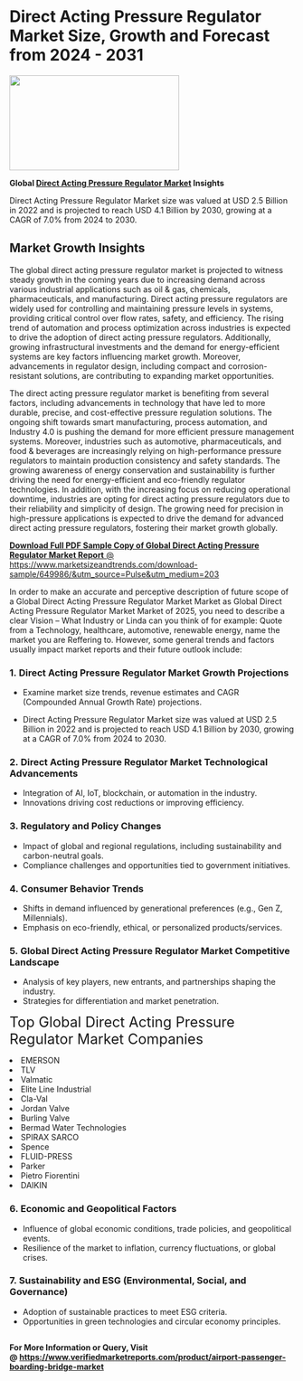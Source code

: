 <H1>Direct Acting Pressure Regulator Market Size, Growth and Forecast from 2024 - 2031</H1><img class="aligncenter size-medium wp-image-584254" src="https://thirdeyenews.in/wp-content/uploads/2024/09/Global-Market-Research-300x168.jpeg" alt="" width="300" height="168" /><p><strong>Global&nbsp;<a href="https://www.marketsizeandtrends.com/download-sample/649986/&amp;utm_source=Pulse&amp;utm_medium=203">Direct Acting Pressure Regulator Market</a> Insights</strong></p><p>Direct Acting Pressure Regulator Market size was valued at USD 2.5 Billion in 2022 and is projected to reach USD 4.1 Billion by 2030, growing at a CAGR of 7.0% from 2024 to 2030.</p><p><h2>Market Growth Insights</h2> <p>The global direct acting pressure regulator market is projected to witness steady growth in the coming years due to increasing demand across various industrial applications such as oil & gas, chemicals, pharmaceuticals, and manufacturing. Direct acting pressure regulators are widely used for controlling and maintaining pressure levels in systems, providing critical control over flow rates, safety, and efficiency. The rising trend of automation and process optimization across industries is expected to drive the adoption of direct acting pressure regulators. Additionally, growing infrastructural investments and the demand for energy-efficient systems are key factors influencing market growth. Moreover, advancements in regulator design, including compact and corrosion-resistant solutions, are contributing to expanding market opportunities.</p> <p><a href="#"></a></p> <p>The direct acting pressure regulator market is benefiting from several factors, including advancements in technology that have led to more durable, precise, and cost-effective pressure regulation solutions. The ongoing shift towards smart manufacturing, process automation, and Industry 4.0 is pushing the demand for more efficient pressure management systems. Moreover, industries such as automotive, pharmaceuticals, and food & beverages are increasingly relying on high-performance pressure regulators to maintain production consistency and safety standards. The growing awareness of energy conservation and sustainability is further driving the need for energy-efficient and eco-friendly regulator technologies. In addition, with the increasing focus on reducing operational downtime, industries are opting for direct acting pressure regulators due to their reliability and simplicity of design. The growing need for precision in high-pressure applications is expected to drive the demand for advanced direct acting pressure regulators, fostering their market growth globally.</p> <p><a href="#"></p><p><span class=""><strong>Download Full PDF Sample Copy of Global Direct Acting Pressure Regulator Market Report</strong> @ <a href="https://www.marketsizeandtrends.com/download-sample/649986/&amp;utm_source=Pulse&amp;utm_medium=203" target="_blank">https://www.marketsizeandtrends.com/download-sample/649986/&amp;utm_source=Pulse&amp;utm_medium=203</a></span></p><p>In order to make an accurate and perceptive description of future scope of a Global&nbsp;Direct Acting Pressure Regulator Market Market as Global&nbsp;Direct Acting Pressure Regulator Market Market of 2025, you need to describe a clear Vision &ndash; What Industry or Linda can you think of for example: Quote from a Technology, healthcare, automotive, renewable energy, name the market you are Reffering to. However, some general trends and factors usually impact market reports and their future outlook include:</p><h3>1.&nbsp;<strong>Direct Acting Pressure Regulator Market Growth Projections</strong></h3><ul><li>Examine market size trends, revenue estimates and CAGR (Compounded Annual Growth Rate) projections.</li><li><p>Direct Acting Pressure Regulator Market size was valued at USD 2.5 Billion in 2022 and is projected to reach USD 4.1 Billion by 2030, growing at a CAGR of 7.0% from 2024 to 2030.</p></li></ul><h3>2.&nbsp;<strong>Direct Acting Pressure Regulator Market Technological Advancements</strong></h3><ul><li>Integration of AI, IoT, blockchain, or automation in the industry.</li><li>Innovations driving cost reductions or improving efficiency.</li></ul><h3>3.&nbsp;<strong>Regulatory and Policy Changes</strong></h3><ul><li>Impact of global and regional regulations, including sustainability and carbon-neutral goals.</li><li>Compliance challenges and opportunities tied to government initiatives.</li></ul><h3>4.&nbsp;<strong>Consumer Behavior Trends</strong></h3><ul><li>Shifts in demand influenced by generational preferences (e.g., Gen Z, Millennials).</li><li>Emphasis on eco-friendly, ethical, or personalized products/services.</li></ul><h3>5.&nbsp;<strong>Global Direct Acting Pressure Regulator Market Competitive Landscape</strong></h3><ul><li>Analysis of key players, new entrants, and partnerships shaping the industry.</li><li>Strategies for differentiation and market penetration.</li></ul><p data-pm-slice="1 1 []"><span style="color: inherit; font-family: inherit; font-size: 25px;">Top Global Direct Acting Pressure Regulator Market Companies</span></p><div class="" data-test-id=""><p><li>EMERSON</li><li> TLV</li><li> Valmatic</li><li> Elite Line Industrial</li><li> Cla-Val</li><li> Jordan Valve</li><li> Burling Valve</li><li> Bermad Water Technologies</li><li> SPIRAX SARCO</li><li> Spence</li><li> FLUID-PRESS</li><li> Parker</li><li> Pietro Fiorentini</li><li> DAIKIN</li></p></div><h3>6.&nbsp;<strong>Economic and Geopolitical Factors</strong></h3><ul><li>Influence of global economic conditions, trade policies, and geopolitical events.</li><li>Resilience of the market to inflation, currency fluctuations, or global crises.</li></ul><h3>7.&nbsp;<strong>Sustainability and ESG (Environmental, Social, and Governance)</strong></h3><ul><li>Adoption of sustainable practices to meet ESG criteria.</li><li>Opportunities in green technologies and circular economy principles.</li></ul><h2><strong style="font-size: 14px;">For More Information or Query, Visit @&nbsp;</strong><a style="background-color: #ffffff; font-size: 14px;" href="https://www.marketsizeandtrends.com/report/direct-acting-pressure-regulator-market/" target="_blank">https://www.verifiedmarketreports.com/product/airport-passenger-boarding-bridge-market</a></h2>
